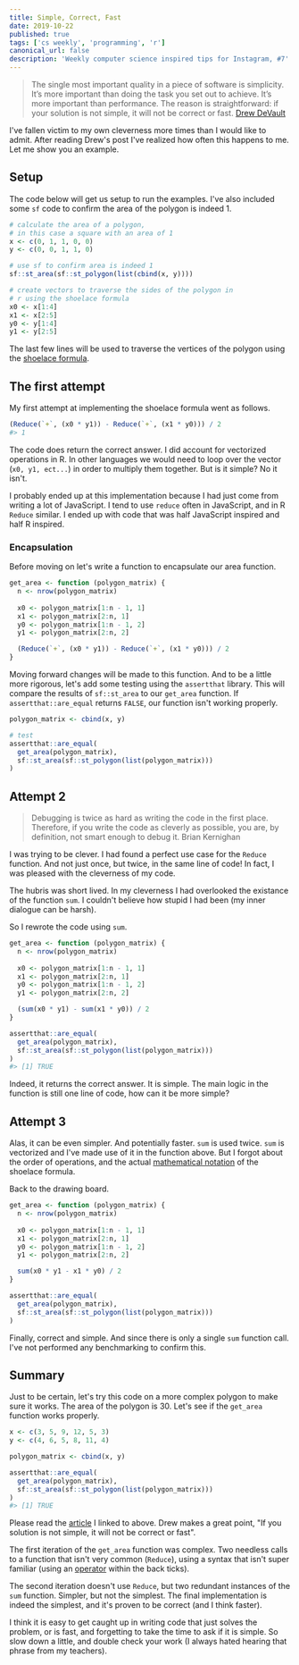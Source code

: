 ```yaml
---
title: Simple, Correct, Fast
date: 2019-10-22
published: true
tags: ['cs weekly', 'programming', 'r']
canonical_url: false
description: 'Weekly computer science inspired tips for Instagram, #7'
---
```


>The single most important quality in a piece of software is simplicity. It’s more important than doing the task you set out to achieve. It’s more important than performance. The reason is straightforward: if your solution is not simple, it will not be correct or fast.
> [Drew DeVault](https://drewdevault.com/2018/07/09/Simple-correct-fast.html)

I've fallen victim to my own cleverness more times than I would like to admit. After reading Drew's post I've realized how often this happens to me. Let me show you an example.

## Setup

The code below will get us setup to run the examples. I've also included some `sf` code to confirm the area of the polygon is indeed 1.

```r
# calculate the area of a polygon, 
# in this case a square with an area of 1
x <- c(0, 1, 1, 0, 0)
y <- c(0, 0, 1, 1, 0)

# use sf to confirm area is indeed 1
sf::st_area(sf::st_polygon(list(cbind(x, y))))

# create vectors to traverse the sides of the polygon in
# r using the shoelace formula
x0 <- x[1:4]
x1 <- x[2:5]
y0 <- y[1:4]
y1 <- y[2:5]

```

The last few lines will be used to traverse the vertices of the polygon using the [shoelace formula](https://en.wikipedia.org/wiki/Shoelace_formula). 

## The first attempt

My first attempt at implementing the shoelace formula went as follows.

```r
(Reduce(`+`, (x0 * y1)) - Reduce(`+`, (x1 * y0))) / 2
#> 1
```

The code does return the correct answer. I did account for vectorized operations in R. In other languages we would need to loop over the vector (`x0, y1, ect...`) in order to multiply them together. But is it simple? No it isn't.

I probably ended up at this implementation because I had just come from writing a lot of JavaScript. I tend to use `reduce` often in JavaScript, and in R `Reduce` similar. I ended up with code that was half JavaScript inspired and half R inspired. 

### Encapsulation

Before moving on let's write a function to encapsulate our area function. 

```r
get_area <- function (polygon_matrix) {
  n <- nrow(polygon_matrix)
  
  x0 <- polygon_matrix[1:n - 1, 1]
  x1 <- polygon_matrix[2:n, 1]
  y0 <- polygon_matrix[1:n - 1, 2]
  y1 <- polygon_matrix[2:n, 2]

  (Reduce(`+`, (x0 * y1)) - Reduce(`+`, (x1 * y0))) / 2
}
```

Moving forward changes will be made to this function. And to be a little more rigorous, let's add some testing using the `assertthat` library. This will compare the results of `sf::st_area` to our `get_area` function. If `assertthat::are_equal` returns `FALSE`, our function isn't working properly.

```r
polygon_matrix <- cbind(x, y)

# test
assertthat::are_equal(
  get_area(polygon_matrix),
  sf::st_area(sf::st_polygon(list(polygon_matrix)))
)
```

## Attempt 2

> Debugging is twice as hard as writing the code in the first place. Therefore, if you write the code as cleverly as possible, you are, by definition, not smart enough to debug it. 
> Brian Kernighan

I was trying to be clever. I had found a perfect use case for the `Reduce` function. And not just once, but twice, in the same line of code! In fact, I was pleased with the cleverness of my code.

The hubris was short lived. In my cleverness I had overlooked the existance of the function `sum`. I couldn't believe how stupid I had been (my inner dialogue can be harsh). 

So I rewrote the code using `sum`.

```r
get_area <- function (polygon_matrix) {
  n <- nrow(polygon_matrix)
  
  x0 <- polygon_matrix[1:n - 1, 1]
  x1 <- polygon_matrix[2:n, 1]
  y0 <- polygon_matrix[1:n - 1, 2]
  y1 <- polygon_matrix[2:n, 2]

  (sum(x0 * y1) - sum(x1 * y0)) / 2
}

assertthat::are_equal(
  get_area(polygon_matrix),
  sf::st_area(sf::st_polygon(list(polygon_matrix)))
)
#> [1] TRUE
```

Indeed, it returns the correct answer. It is simple. The main logic in the function is still one line of code, how can it be more simple?

## Attempt 3

Alas, it can be even simpler. And potentially faster. `sum` is used twice. `sum` is vectorized and I've made use of it in the function above. But I forgot about the order of operations, and the actual [mathematical notation](https://en.wikipedia.org/wiki/Shoelace_formula#Statement) of the shoelace formula.

Back to the drawing board.

```r
get_area <- function (polygon_matrix) {
  n <- nrow(polygon_matrix)
  
  x0 <- polygon_matrix[1:n - 1, 1]
  x1 <- polygon_matrix[2:n, 1]
  y0 <- polygon_matrix[1:n - 1, 2]
  y1 <- polygon_matrix[2:n, 2]

  sum(x0 * y1 - x1 * y0) / 2
}

assertthat::are_equal(
  get_area(polygon_matrix),
  sf::st_area(sf::st_polygon(list(polygon_matrix)))
)
```

Finally, correct and simple. And since there is only a single `sum` function call. I've not performed any benchmarking to confirm this. 

## Summary

Just to be certain, let's try this code on a more complex polygon to make sure it works. The area of the polygon is 30. Let's see if the `get_area` function works properly.

```r
x <- c(3, 5, 9, 12, 5, 3)
y <- c(4, 6, 5, 8, 11, 4)

polygon_matrix <- cbind(x, y)

assertthat::are_equal(
  get_area(polygon_matrix),
  sf::st_area(sf::st_polygon(list(polygon_matrix)))
)
#> [1] TRUE
```

Please read the [article](https://drewdevault.com/2018/07/09/Simple-correct-fast.html) I linked to above. Drew makes a great point, "If you solution is not simple, it will not be correct or fast". 

The first iteration of the `get_area` function was complex. Two needless calls to a function that isn't very common (`Reduce`), using a syntax that isn't super familiar (using an [operator](https://www.datamentor.io/r-programming/infix-operator/) within the back ticks). 

The second iteration doesn't use `Reduce`, but two redundant instances of the `sum` function. Simpler, but not the simplest. The final implementation is indeed the simplest, and it's proven to be correct (and I think faster). 

I think it is easy to get caught up in writing code that just solves the problem, or is fast, and forgetting to take the time to ask if it is simple. So slow down a little, and double check your work (I always hated hearing that phrase from my teachers). 